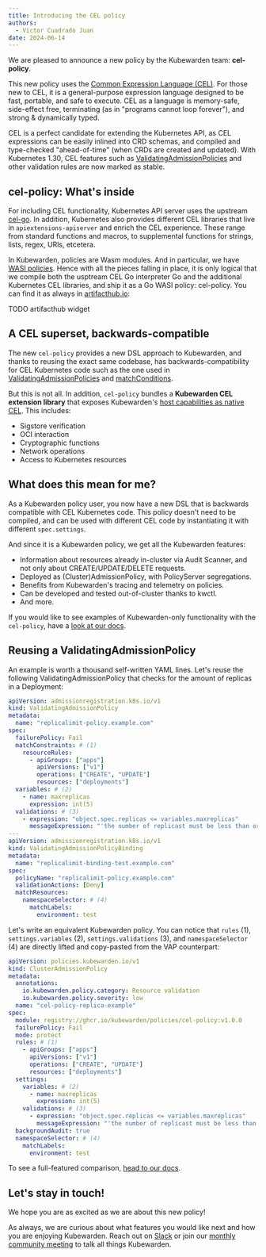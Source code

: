 ```yaml
---
title: Introducing the CEL policy
authors:
  - Victor Cuadrado Juan
date: 2024-06-14
---
```


We are pleased to announce a new policy by the Kubewarden team: **cel-policy**.

This new policy uses the [Common Expression Language (CEL)](https://cel.dev).
For those new to CEL, it is a general-purpose expression language designed to
be fast, portable, and safe to execute. CEL as a language is memory-safe,
side-effect free, terminating (as in "programs cannot loop forever"), and strong &
dynamically typed.

CEL is a perfect candidate for extending the Kubernetes API, as CEL expressions
can be easily inlined into CRD schemas, and compiled and type-checked
"ahead-of-time" (when CRDs are created and updated). With Kubernetes 1.30, CEL features such as
[ValidatingAdmissionPolicies](https://kubernetes.io/docs/reference/access-authn-authz/validating-admission-policy)
and other validation rules are now marked as stable.

## cel-policy: What's inside

For including CEL functionality, Kubernetes API server uses the upstream
[cel-go](https://pkg.go.dev/github.com/google/cel-go). In addition, Kubernetes
also provides different CEL libraries that live in `apiextensions-apiserver`
and enrich the CEL experience. These range from standard functions and macros,
to supplemental functions for strings, lists, regex, URls, etcetera.

In Kubewarden, policies are Wasm modules. And in particular, we have [WASI
policies](https://github.com/kubewarden/docs/pull/414). Hence with all the
pieces falling in place, it is only logical that we compile both the usptream CEL Go interpreter
Go and the additional Kubernetes CEL libraries, and ship it as a Go WASI
policy: cel-policy. You can find it as always in
[artifacthub.io](https://artifacthub.io/packages/kubewarden/cel-policy/cel-policy):

TODO artifacthub widget

## A CEL superset, backwards-compatible

The new `cel-policy` provides a new DSL approach to Kubewarden, and thanks to
reusing the exact same codebase, has backwards-compatibility for CEL Kubernetes
code such as the one used in [ValidatingAdmissionPolicies](https://kubernetes.io/docs/reference/access-authn-authz/validating-admission-policy)
and [matchConditions](https://kubernetes.io/docs/reference/access-authn-authz/validating-admission-policy/#matching-requests-matchconditions).

But this is not all. In addition, `cel-policy` bundles a **Kubewarden CEL extension library** that exposes
Kubewarden's [host capabilities as native
CEL](https://github.com/kubewarden/cel-policy?tab=readme-ov-file#host-capabilities). This includes:

- Sigstore verification
- OCI interaction
- Cryptographic functions
- Network operations
- Access to Kubernetes resources

## What does this mean for me?

As a Kubewarden policy user, you now have a new DSL that is backwards
compatible with CEL Kubernetes code. This policy doesn't need to be compiled,
and can be used with different CEL code by instantiating it with different
`spec.settings`.

And since it is a Kubewarden policy, we get all the Kubewarden features:

- Information about resources already in-cluster via Audit Scanner, and not
  only about CREATE/UPDATE/DELETE requests.
- Deployed as (Cluster)AdmissionPolicy, with PolicyServer segregations.
- Benefits from Kubewarden's tracing and telemetry on policies.
- Can be developed and tested out-of-cluster thanks to kwctl.
- And more.

If you would like to see examples of Kubewarden-only functionality with the
`cel-policy`, have a [look at our docs](https://docs.kubewarden.io/tutorials/writing-policies/CEL/intro-cel).

## Reusing a ValidatingAdmissionPolicy

An example is worth a thousand self-written YAML lines. Let's reuse the following
ValidatingAdmissionPolicy that checks for the amount of replicas in a
Deployment:

```yaml
apiVersion: admissionregistration.k8s.io/v1
kind: ValidatingAdmissionPolicy
metadata:
  name: "replicalimit-policy.example.com"
spec:
  failurePolicy: Fail
  matchConstraints: # (1)
    resourceRules:
      - apiGroups: ["apps"]
        apiVersions: ["v1"]
        operations: ["CREATE", "UPDATE"]
        resources: ["deployments"]
  variables: # (2)
    - name: maxreplicas
      expression: int(5)
  validations: # (3)
    - expression: "object.spec.replicas <= variables.maxreplicas"
      messageExpression: "'the number of replicast must be less than or equal to ' + string(variables.maxreplicas)"
---
apiVersion: admissionregistration.k8s.io/v1
kind: ValidatingAdmissionPolicyBinding
metadata:
  name: "replicalimit-binding-test.example.com"
spec:
  policyName: "replicalimit-policy.example.com"
  validationActions: [Deny]
  matchResources:
    namespaceSelector: # (4)
      matchLabels:
        environment: test
```

Let's write an equivalent Kubewarden policy. You can notice that `rules`
(1), `settings.variables` (2), `settings.validations` (3), and
`namespaceSelector` (4) are directly lifted and copy-pasted from the VAP
counterpart:

```yaml
apiVersion: policies.kubewarden.io/v1
kind: ClusterAdmissionPolicy
metadata:
  annotations:
    io.kubewarden.policy.category: Resource validation
    io.kubewarden.policy.severity: low
  name: "cel-policy-replica-example"
spec:
  module: registry://ghcr.io/kubewarden/policies/cel-policy:v1.0.0
  failurePolicy: Fail
  mode: protect
  rules: # (1)
    - apiGroups: ["apps"]
      apiVersions: ["v1"]
      operations: ["CREATE", "UPDATE"]
      resources: ["deployments"]
  settings:
    variables: # (2)
      - name: maxreplicas
        expression: int(5)
    validations: # (3)
      - expression: "object.spec.replicas <= variables.maxreplicas"
        messageExpression: "'the number of replicast must be less than or equal to ' + string(variables.maxreplicas)"
  backgroundAudit: true
  namespaceSelector: # (4)
    matchLabels:
      environment: test
```

To see a full-featured comparison, [head to our docs](https://docs.kubewarden.io/tutorials/writing-policies/CEL/reusing-vap).

## Let's stay in touch!

We hope you are as excited as we are about this new policy!

As always, we are curious about what features you would like next and how you are
enjoying Kubewarden. Reach out on [Slack](https://kubernetes.slack.com/?redir=%2Fmessages%2Fkubewarden)
or join our [monthly community meeting](https://teamup.com/ks2bj74dvw132mhjtj?view=a&showProfileAndInfo=0&showSidepanel=1&disableSidepanel=1&showMenu=1&showAgendaHeader=1&showAgendaDetails=0&showYearViewHeader=1)
to talk all things Kubewarden.
